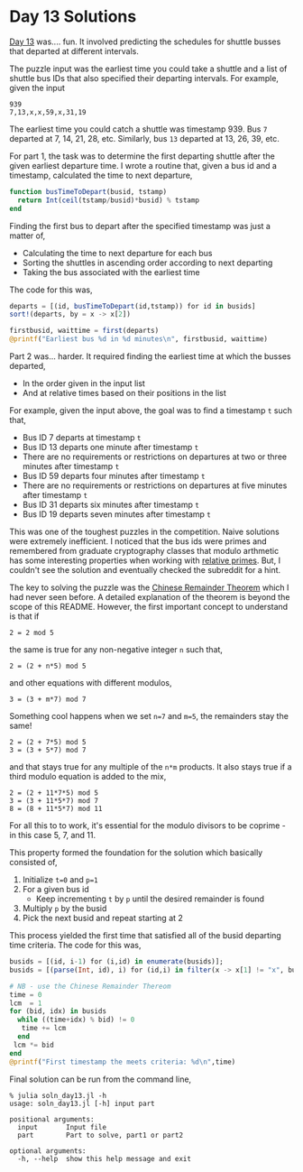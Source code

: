 # Day 13 Solutions

[Day 13](https://adventofcode.com/2020/day/13) was.... fun. It involved predicting
the schedules for shuttle busses that departed at different intervals. 

The puzzle input was the earliest time you could take a shuttle and a
list of shuttle bus IDs that also specified their departing
intervals. For example, given the input

```
939
7,13,x,x,59,x,31,19
```

The earliest time you could catch a shuttle was timestamp 939. Bus `7`
departed at 7, 14, 21, 28, etc. Similarly, bus `13` departed at 13, 26,
39, etc.

For part 1, the task was to determine the first departing shuttle
after the given earliest departure time. I wrote a routine that, given
a bus id and a timestamp, calculated the time to next departure,

```julia
function busTimeToDepart(busid, tstamp)
  return Int(ceil(tstamp/busid)*busid) % tstamp
end
```

Finding the first bus to depart after the specified timestamp was
just a matter of,

- Calculating the time to next departure for each bus
- Sorting the shuttles in ascending order according to next departing
- Taking the bus associated with the earliest time

The code for this was,

```julia
departs = [(id, busTimeToDepart(id,tstamp)) for id in busids]
sort!(departs, by = x -> x[2])

firstbusid, waittime = first(departs)
@printf("Earliest bus %d in %d minutes\n", firstbusid, waittime)
```

Part 2 was... harder. It required finding the earliest time at which
the busses departed,

- In the order given in the input list
- And at relative times based on their positions in the list

For example, given the input above, the goal was to find a timestamp `t` such that,

- Bus ID 7 departs at timestamp `t`
- Bus ID 13 departs one minute after timestamp `t`
- There are no requirements or restrictions on departures at two or three minutes after timestamp `t`
- Bus ID 59 departs four minutes after timestamp `t`
- There are no requirements or restrictions on departures at five minutes after timestamp `t`
- Bus ID 31 departs six minutes after timestamp `t`
- Bus ID 19 departs seven minutes after timestamp `t`

This was one of the toughest puzzles in the competition. Naive solutions were extremely inefficient.
I noticed that the bus ids were primes and remembered from graduate cryptography classes that modulo 
arthmetic has some interesting properties when working with [relative primes](https://en.wikipedia.org/wiki/Coprime_integers).
But, I couldn't see the solution and eventually checked the subreddit for a hint. 

The key to solving the puzzle was the [Chinese Remainder Theorem](https://en.wikipedia.org/wiki/Chinese_remainder_theorem)
which I had never seen before. A detailed explanation of the theorem is beyond the scope of this README. 
However, the first important concept to understand is that if

```
2 = 2 mod 5
```

the same is true for any non-negative integer `n` such that,

```
2 = (2 + n*5) mod 5
```

and other equations with different modulos,

```
3 = (3 + m*7) mod 7
```

Something cool happens when we set `n=7` and `m=5`, the remainders stay the same!

```
2 = (2 + 7*5) mod 5
3 = (3 + 5*7) mod 7
```

and that stays true for any multiple of the `n*m` products. It also stays true
if a third modulo equation is added to the mix,

```
2 = (2 + 11*7*5) mod 5
3 = (3 + 11*5*7) mod 7
8 = (8 + 11*5*7) mod 11
```

For all this to to work, it's essential for the modulo divisors to be coprime - in this case 5, 7, and 11.

This property formed the foundation for the solution which basically consisted of,

1. Initialize `t=0` and `p=1`
2. For a given bus id
    - Keep incrementing `t` by `p` until the desired remainder is found
3. Multiply `p` by the busid
4. Pick the next busid and repeat starting at 2

This process yielded the first time that satisfied all of the busid departing time
criteria. The code for this was,

```julia
busids = [(id, i-1) for (i,id) in enumerate(busids)];
busids = [(parse(Int, id), i) for (id,i) in filter(x -> x[1] != "x", busids)]

# NB - use the Chinese Remainder Thereom
time = 0
lcm  = 1
for (bid, idx) in busids
  while ((time+idx) % bid) != 0
   time += lcm
  end
 lcm *= bid
end
@printf("First timestamp the meets criteria: %d\n",time)    
```

Final solution can be run from the command line,

```
% julia soln_day13.jl -h
usage: soln_day13.jl [-h] input part

positional arguments:
  input       Input file
  part        Part to solve, part1 or part2

optional arguments:
  -h, --help  show this help message and exit
```


